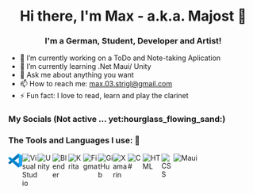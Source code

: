 <h1 align="center"> Hi there, I'm Max - a.k.a. Majost 👋 </h1>

<h3 align="center"> I'm a German, Student, Developer and Artist! </h3>

<!--<img align="right" alt="Coding" width="300" src="https://cdn.dribbble.com/users/50886/screenshots/2710024/coding.gif"> -->

<p align="left"> 
</p>

- 🔭 I’m currently working on a ToDo and Note-taking Aplication
- 🌱 I’m currently learning .Net Maui/ Unity
- 💬 Ask me about anything you want
- 📫 How to reach me: max.03.strigl@gmail.com
- ⚡ Fun fact: I love to read, learn and play the clarinet

<h3 align="left"> My Socials (Not active ... yet:hourglass_flowing_sand:) </h3>


### The Tools and Languages I use: :wrench:
<a href="https://code.visualstudio.com/">
    <img align="left" alt="Visual Studio Code" width="28px" src="https://raw.githubusercontent.com/github/explore/bbd48b997e8d0bef63f676eca4da5e1f76487b56/topics/visual-studio-code/visual-studio-code.png"/>
</a>
<img align="left" alt="Visual Studio" width="31px" src="https://visualstudio.microsoft.com/wp-content/uploads/2021/10/Product-Icon.svg" (https://code.visualstudio.com/)/>
<img align="left" alt="Unity" width="30px" src="https://i.redd.it/tu3gt6ysfxq71.png"/>
<img align="left" alt="Blender" width="32px" src="https://scontent.cdninstagram.com/v/t51.2885-19/54447327_1237277466435616_1897300381373825024_n.jpg?stp=dst-jpg_s150x150&amp;_nc_ht=scontent.cdninstagram.com&amp;_nc_cat=104&amp;_nc_ohc=IxO0eyL5g9sAX9KYxKz&amp;edm=APs17CUBAAAA&amp;ccb=7-5&amp;oh=00_AT-gUV6rAB0aCc4l6klKMO9jL1VqHOv0oHX9l2JlXz-X8w&amp;oe=62ED0A86&amp;_nc_sid=978cb9"/>
<img align="left" alt="Krita" width="30px" src="https://scontent.cdninstagram.com/v/t51.2885-19/269756624_900783777468552_4900655338226502646_n.jpg?stp=dst-jpg_s150x150&amp;_nc_ht=scontent.cdninstagram.com&amp;_nc_cat=100&amp;_nc_ohc=L32wglw0eFAAX-8vcBE&amp;edm=APs17CUBAAAA&amp;ccb=7-5&amp;oh=00_AT_Uk4X9jdNrnvo834AniheIWuBG1AFiC6MyZeaDWOCpgA&amp;oe=62EBD9B9&amp;_nc_sid=978cb9"/>
<img align="left" alt="Figma" width="30=px" src="http://blog.greggant.com/images/posts/2019-04-25-figma/Figma.png">
<img align="left" alt="GitHub" width="30px" src="https://cdn-icons-png.flaticon.com/512/25/25231.png"/>
<img align="left" alt="Xamarin" width="30px" src="https://docs.microsoft.com/media/logos/logo_xamarin.svg"/>
<img alt="Maui" width="30px" src="https://styles.redditmedia.com/t5_2odyx7/styles/communityIcon_19sk0x18irz41.png"/>
<img align="left" alt="C#" width="30px" src="https://camo.githubusercontent.com/8d56e87edf99e89bfc457cd62462e0b7aae19e6b197b1df5c542d474d8d76f81/68747470733a2f2f646576656c6f7065722e6665646f726170726f6a6563742e6f72672f7374617469632f6c6f676f2f6373686172702e706e67"/>
<img align="left" alt="HTML" width="38px" src="https://www.w3.org/html/logo/img/mark-word-icon.png"/>
<img align="left" alt="CSS" width="24px" src="https://upload.wikimedia.org/wikipedia/commons/d/d5/CSS3_logo_and_wordmark.svg"/>

<!--
**Maximilian-Strigl/Maximilian-Strigl** is a ✨ _special_ ✨ repository because its `README.md` (this file) appears on your GitHub profile. 

Here are some ideas to get you started:

- 🔭 I’m currently working on ...
- 🌱 I’m currently learning     ..
- 👯 I’m looking to collaborate on ...
- 🤔 I’m looking for help with ...
- 💬 Ask me about ...
- 📫 How to reach me: ...
- 😄 Pronouns: ...
- ⚡ Fun fact: ...
-->
